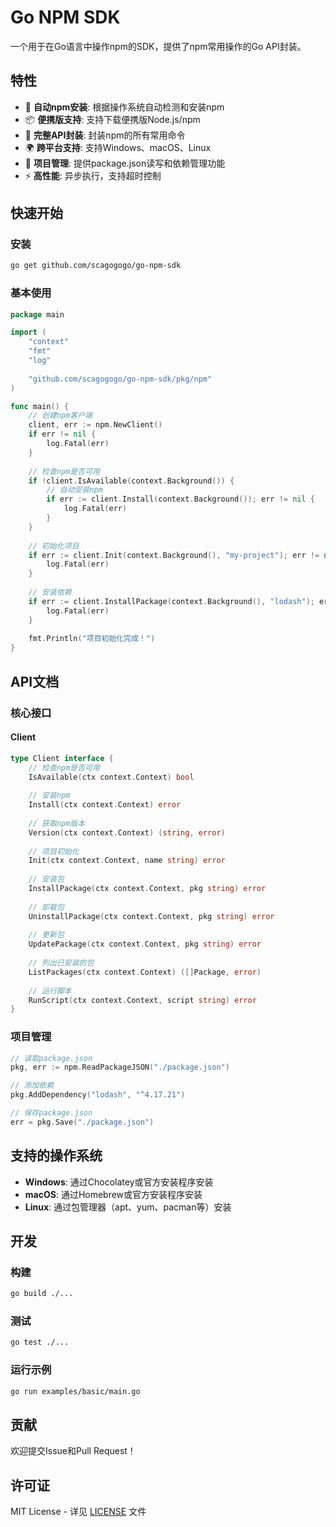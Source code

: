 # Go NPM SDK

一个用于在Go语言中操作npm的SDK，提供了npm常用操作的Go API封装。

## 特性

- 🚀 **自动npm安装**: 根据操作系统自动检测和安装npm
- 📦 **便携版支持**: 支持下载便携版Node.js/npm
- 🔧 **完整API封装**: 封装npm的所有常用命令
- 🌍 **跨平台支持**: 支持Windows、macOS、Linux
- 📝 **项目管理**: 提供package.json读写和依赖管理功能
- ⚡ **高性能**: 异步执行，支持超时控制

## 快速开始

### 安装

```bash
go get github.com/scagogogo/go-npm-sdk
```

### 基本使用

```go
package main

import (
    "context"
    "fmt"
    "log"
    
    "github.com/scagogogo/go-npm-sdk/pkg/npm"
)

func main() {
    // 创建npm客户端
    client, err := npm.NewClient()
    if err != nil {
        log.Fatal(err)
    }
    
    // 检查npm是否可用
    if !client.IsAvailable(context.Background()) {
        // 自动安装npm
        if err := client.Install(context.Background()); err != nil {
            log.Fatal(err)
        }
    }
    
    // 初始化项目
    if err := client.Init(context.Background(), "my-project"); err != nil {
        log.Fatal(err)
    }
    
    // 安装依赖
    if err := client.InstallPackage(context.Background(), "lodash"); err != nil {
        log.Fatal(err)
    }
    
    fmt.Println("项目初始化完成！")
}
```

## API文档

### 核心接口

#### Client

```go
type Client interface {
    // 检查npm是否可用
    IsAvailable(ctx context.Context) bool
    
    // 安装npm
    Install(ctx context.Context) error
    
    // 获取npm版本
    Version(ctx context.Context) (string, error)
    
    // 项目初始化
    Init(ctx context.Context, name string) error
    
    // 安装包
    InstallPackage(ctx context.Context, pkg string) error
    
    // 卸载包
    UninstallPackage(ctx context.Context, pkg string) error
    
    // 更新包
    UpdatePackage(ctx context.Context, pkg string) error
    
    // 列出已安装的包
    ListPackages(ctx context.Context) ([]Package, error)
    
    // 运行脚本
    RunScript(ctx context.Context, script string) error
}
```

### 项目管理

```go
// 读取package.json
pkg, err := npm.ReadPackageJSON("./package.json")

// 添加依赖
pkg.AddDependency("lodash", "^4.17.21")

// 保存package.json
err = pkg.Save("./package.json")
```

## 支持的操作系统

- **Windows**: 通过Chocolatey或官方安装程序安装
- **macOS**: 通过Homebrew或官方安装程序安装  
- **Linux**: 通过包管理器（apt、yum、pacman等）安装

## 开发

### 构建

```bash
go build ./...
```

### 测试

```bash
go test ./...
```

### 运行示例

```bash
go run examples/basic/main.go
```

## 贡献

欢迎提交Issue和Pull Request！

## 许可证

MIT License - 详见 [LICENSE](LICENSE) 文件

